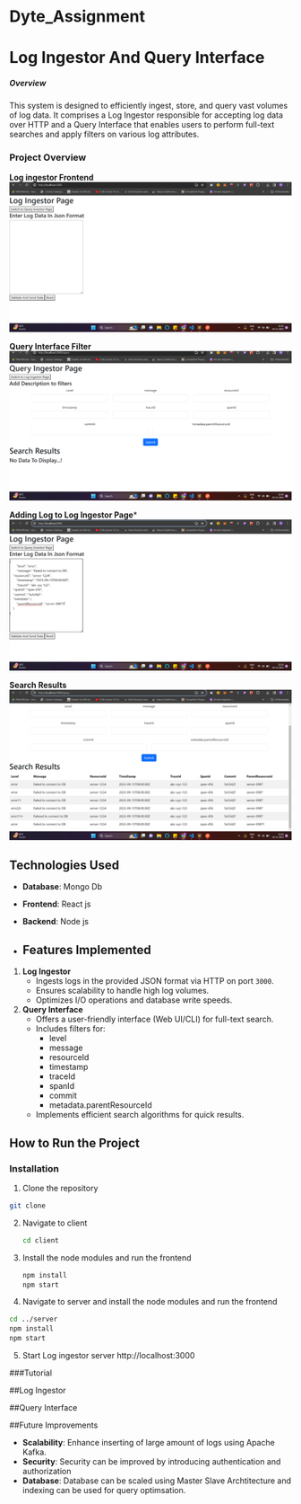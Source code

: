 # Dyte_Assignment
# Log Ingestor And Query Interface

##### Overview
This system is designed to efficiently ingest, store, and query vast volumes of log data. It comprises a Log Ingestor responsible for accepting log data over HTTP and a Query Interface that enables users to perform full-text searches and apply filters on various log attributes.

### Project Overview
**Log ingestor Frontend**
![Log Ingestor Demo](https://github.com/mihiraswal0/Dyte_Assignment/blob/main/tutorial/Screenshot%20(1152).png)

**Query Interface Filter**
![Query Interface](https://github.com/mihiraswal0/Dyte_Assignment/blob/main/tutorial/Screenshot%20(1153).png)

**Adding Log to Log Ingestor Page***
![Add log](https://github.com/mihiraswal0/Dyte_Assignment/blob/main/tutorial/Screenshot%20(1154).png)

**Search Results**
![Search Result](https://github.com/mihiraswal0/Dyte_Assignment/blob/main/tutorial/Screenshot%20(1155).png)

## Technologies Used
- **Database**: Mongo Db
- **Frontend**: React js
- **Backend**: Node js

- ## Features Implemented
1. **Log Ingestor**
   - Ingests logs in the provided JSON format via HTTP on port `3000`.
   - Ensures scalability to handle high log volumes.
   - Optimizes I/O operations and database write speeds.
2. **Query Interface**
   - Offers a user-friendly interface (Web UI/CLI) for full-text search.
   - Includes filters for:
       - level
       - message
       - resourceId
       - timestamp
       - traceId
       - spanId
       - commit
       - metadata.parentResourceId
   - Implements efficient search algorithms for quick results.
  
 ## How to Run the Project
 ### Installation

 1. Clone the repository
   ```bash
   git clone 
   ```
2. Navigate to client
   ```bash
   cd client
   ```
3. Install the node modules and run the frontend
   ```bash
   npm install
   npm start
   ```
4.  Navigate to server and install the node modules and run the frontend
   ```bash
  cd ../server
   npm install
   npm start
   ```
5. Start Log ingestor server
  http://localhost:3000

###Tutorial

##Log Ingestor


##Query Interface

##Future Improvements
- **Scalability**: Enhance inserting of large amount of logs using Apache Kafka.
- **Security**: Security can be improved by introducing authentication and authorization
- **Database**: Database can be scaled using Master Slave Archtitecture and indexing can be used for query optimsation.
  
